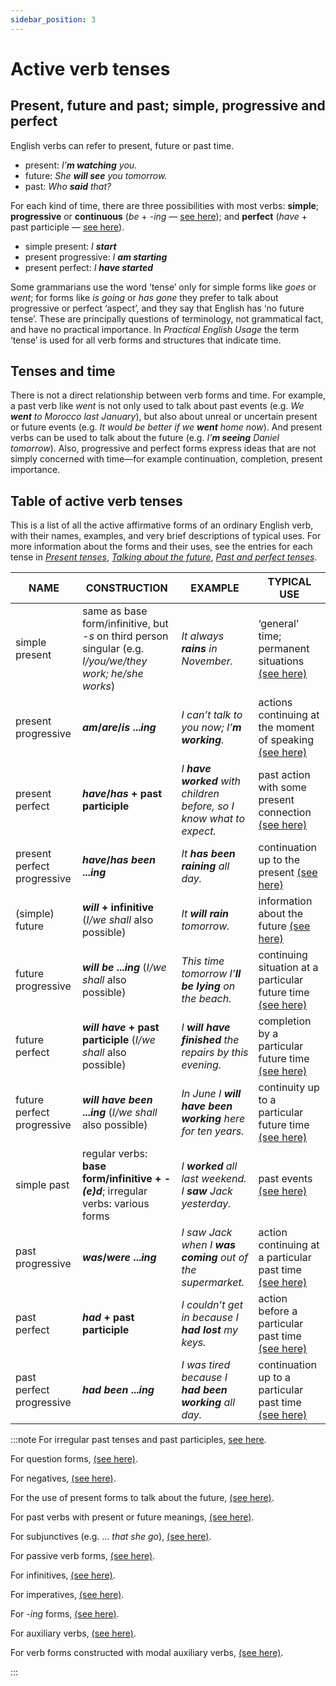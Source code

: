 ```yaml
---
sidebar_position: 3
---
```


# Active verb tenses

## Present, future and past; simple, progressive and perfect

English verbs can refer to present, future or past time.

- present: *I’**m watching** you.*
- future: *She **will see** you tomorrow.*
- past: *Who **said** that?*

For each kind of time, there are three possibilities with most verbs: **simple**; **progressive** or **continuous** (*be* + *-ing* — [see here](./progressive-structures)); and **perfect** (*have* + past participle — [see here](./perfect-structures)).

- simple present: *I **start***
- present progressive: *I **am starting***
- present perfect: *I **have started***

Some grammarians use the word ‘tense’ only for simple forms like *goes* or *went*; for forms like *is going* or *has gone* they prefer to talk about progressive or perfect ‘aspect’, and they say that English has ‘no future tense’. These are principally questions of terminology, not grammatical fact, and have no practical importance. In *Practical English Usage* the term ‘tense’ is used for all verb forms and structures that indicate time.

## Tenses and time

There is not a direct relationship between verb forms and time. For example, a past verb like *went* is not only used to talk about past events (e.g. *We **went** to Morocco last January*), but also about unreal or uncertain present or future events (e.g. *It would be better if we **went** home now*). And present verbs can be used to talk about the future (e.g. *I’**m seeing** Daniel tomorrow*). Also, progressive and perfect forms express ideas that are not simply concerned with time—for example continuation, completion, present importance.

## Table of active verb tenses

This is a list of all the active affirmative forms of an ordinary English verb, with their names, examples, and very brief descriptions of typical uses. For more information about the forms and their uses, see the entries for each tense in [*Present tenses*](../present-tenses/present-tenses-introduction), [*Talking about the future*](../talking-about-the-future/talking-about-the-future-introduction), [*Past and perfect tenses*](../past-and-perfect-tenses/past-and-perfect-tenses-introduction).

| **NAME** | **CONSTRUCTION** | **EXAMPLE** | **TYPICAL USE** |
| --- |  --- |  --- |  --- |
| simple present | same as base form/infinitive, but *\-s* on third person singular (e.g. *I/you/we/they work; he/she works*) | *It always **rains** in November.* | ‘general’ time; permanent situations [(see here)](./../present-tenses/simple-present-use) |
| present progressive | ***am*/*are*/*is* ...*ing*** | *I can’t talk to you now; I’**m working**.* | actions continuing at the moment of speaking [(see here)](./../present-tenses/present-progressive) |
| present perfect | ***have*/*has* + past participle** | *I **have worked** with children before, so I know what to expect.* | past action with some present connection [(see here)](./../past-and-perfect-tenses/present-perfect-basic-information) |
| present perfect progressive | ***have*/*has been* ...*ing*** | *It **has been raining** all day.* | continuation up to the present [(see here)](./../past-and-perfect-tenses/present-perfect-progressive) |
| (simple) future | ***will* + infinitive** (*I/we shall* also possible) | *It **will rain** tomorrow.* | information about the future [(see here)](./../talking-about-the-future/will) |
| future progressive | ***will be* ...*ing*** (*I/we shall* also possible) | *This time tomorrow I’**ll be lying** on the beach.* | continuing situation at a particular future time [(see here)](./../talking-about-the-future/future-progressive) |
| future perfect | ***will have* + past participle** (*I/we shall* also possible) | *I **will have finished** the repairs by this evening.* | completion by a particular future time [(see here)](./../talking-about-the-future/future-perfect) |
| future perfect progressive | ***will have been* ...*ing*** (*I/we shall* also possible) | *In June I **will have been working** here for ten years.* | continuity up to a particular future time [(see here)](./../talking-about-the-future/future-perfect) |
| simple past | regular verbs: **base form/infinitive + *\-(e)d***; irregular verbs: various forms | *I **worked** all last weekend.* *I **saw** Jack yesterday.* | past events [(see here)](./../past-and-perfect-tenses/simple-past) |
| past progressive | ***was*/*were* ...*ing*** | *I saw Jack when I **was coming** out of the supermarket.* | action continuing at a particular past time [(see here)](./../past-and-perfect-tenses/past-progressive) |
| past perfect | ***had* + past participle** | *I couldn’t get in because I **had lost** my keys.* | action before a particular past time [(see here)](./../past-and-perfect-tenses/past-perfect-basic-information) |
| past perfect progressive | ***had been* ...*ing*** | *I was tired because I **had been working** all day.* | continuation up to a particular past time [(see here)](./../past-and-perfect-tenses/past-perfect-progressive) |

:::note
For irregular past tenses and past participles, [see here](./irregular-verbs).

For question forms, [(see here)](./../basic-clause-types/questions-basic-rules).

For negatives, [(see here)](./../basic-clause-types/negative-structures-basic-rules).

For the use of present forms to talk about the future, [(see here)](./../talking-about-the-future/going-to).

For past verbs with present or future meanings, [(see here)](./../past-and-perfect-tenses/past-verb-form-with-present-or-future-meaning).

For subjunctives (e.g. ... *that she go*), [(see here)](./../conjunctions-sentences-and-clauses/subjunctive-that-she-go-that-they-be-if-i-were-etc).

For passive verb forms, [(see here)](./../passives/passive-structures-and-verb-forms).

For infinitives, [(see here)](./../infinitives-ing-forms-and-past-participles/infinitives-forms).

For imperatives, [(see here)](./../basic-clause-types/imperatives).

For *-ing* forms, [(see here)](../infinitives-ing-forms-and-past-participles/ing-forms-introduction).

For auxiliary verbs, [(see here)](./verb-verb-auxiliary-verbs).

For verb forms constructed with modal auxiliary verbs, [(see here)](./../modal-auxiliary-verbs/modals-grammar-pronunciation-and-contractions#grammar).

:::
